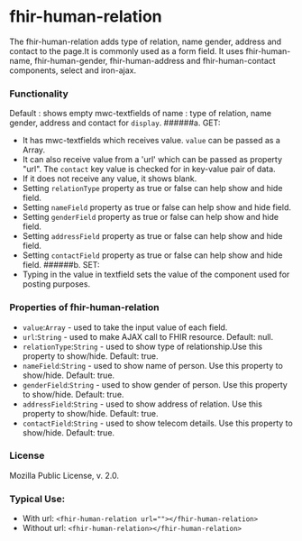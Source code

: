 # fhir-human-relation

The fhir-human-relation adds type of relation, name gender, address and contact to the page.It is commonly used 
 as a form field. It uses fhir-human-name, fhir-human-gender, fhir-human-address and fhir-human-contact components, select and iron-ajax.

### Functionality
  Default : shows empty mwc-textfields of name : type of relation, name gender, address and contact  for `display`. 
 ######a. GET:
 * It has mwc-textfields which receives  value. `value` can be passed as a Array.
 * It can also receive value from a 'url' which can be passed as property "url". The `contact` key value is checked for  in key-value pair of data.
 * If it does not receive any value, it shows blank.
 * Setting `relationType` property as true or false can help show and hide  field.
 * Setting `nameField` property as true or false can help show and hide field.
 * Setting `genderField` property as true or false can help show and hide field.
 * Setting `addressField` property as true or false can help show and hide field.
 * Setting `contactField` property as true or false can help show and hide field.
 ######b. SET:
 * Typing in the value in textfield sets the value of the component used for posting purposes.

### Properties of fhir-human-relation
 * `value`:`Array` - used to take the input value of each field.
 * `url`:`String` - used to make AJAX call to FHIR resource. Default: null.
 * `relationType`:`String` - used to show type of relationship.Use this property to show/hide. Default: true.
 * `nameField`:`String` - used to show name of person. Use this property to show/hide. Default: true.
 * `genderField`:`String` - used to show gender of person. Use this property to show/hide. Default: true.
 * `addressField`:`String` - used to show address of relation. Use this property to show/hide. Default: true.
 * `contactField`:`String` - used to show telecom details. Use this property to show/hide. Default: true.
 ### License
 Mozilla Public License, v. 2.0.
 
 ### Typical Use:
 * With url:
 `<fhir-human-relation url=""></fhir-human-relation>`
 * Without url:
  `<fhir-human-relation></fhir-human-relation>`
